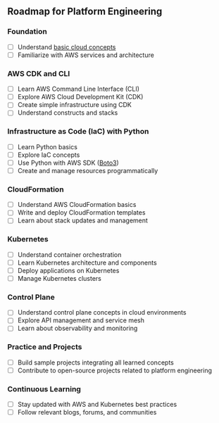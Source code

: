 ## Roadmap for Platform Engineering

### Foundation

- [ ] Understand [basic cloud concepts](./KB/Basic%20concepts/BasicCloudConcepts.md)
- [ ] Familiarize with AWS services and architecture

### AWS CDK and CLI

- [ ] Learn AWS Command Line Interface (CLI)
- [ ] Explore AWS Cloud Development Kit (CDK)
- [ ] Create simple infrastructure using CDK
- [ ] Understand constructs and stacks

### Infrastructure as Code (IaC) with Python

- [ ] Learn Python basics
- [ ] Explore IaC concepts
- [ ] Use Python with AWS SDK ([Boto3](https://boto3.amazonaws.com/v1/documentation/api/latest/index.html))
- [ ] Create and manage resources programmatically

### CloudFormation

- [ ] Understand AWS CloudFormation basics
- [ ] Write and deploy CloudFormation templates
- [ ] Learn about stack updates and management

### Kubernetes

- [ ] Understand container orchestration
- [ ] Learn Kubernetes architecture and components
- [ ] Deploy applications on Kubernetes
- [ ] Manage Kubernetes clusters

### Control Plane

- [ ] Understand control plane concepts in cloud environments
- [ ] Explore API management and service mesh
- [ ] Learn about observability and monitoring

### Practice and Projects

- [ ] Build sample projects integrating all learned concepts
- [ ] Contribute to open-source projects related to platform engineering

### Continuous Learning

- [ ] Stay updated with AWS and Kubernetes best practices
- [ ] Follow relevant blogs, forums, and communities
